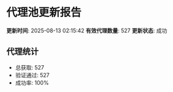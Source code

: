 # 代理池更新报告

**更新时间**: 2025-08-13 02:15:42
**有效代理数量**: 527
**更新状态**:  成功

## 代理统计
- 总获取: 527
- 验证通过: 527
- 成功率: 100%
